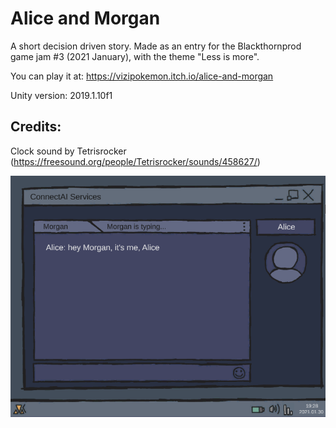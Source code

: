 # Alice and Morgan

A short decision driven story.
Made as an entry for the Blackthornprod game jam #3 (2021 January), with the theme "Less is more".

You can play it at: https://vizipokemon.itch.io/alice-and-morgan

Unity version: 2019.1.10f1

## Credits:

Clock sound by Tetrisrocker (https://freesound.org/people/Tetrisrocker/sounds/458627/)

![](aliceAndMorganScreenshot.PNG)
